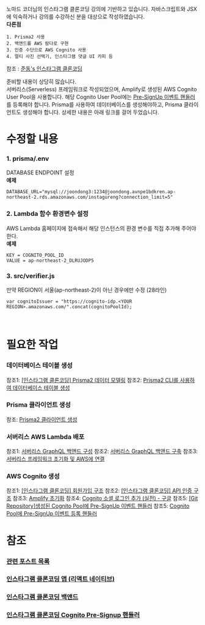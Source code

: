 노마드 코더님의 인스타그램 클론코딩 강의에 기반하고 있습니다.
자바스크립트와 JSX에 익숙하거나 강의를 수강하신 분을 대상으로 작성하였습니다.  
**다른점**
```
1. Prisma2 사용
2. 백앤드를 AWS 람다로 구현
3. 인증 수단으로 AWS Cognito 사용
4. 멀티 사진 선택기, 인스타그램 댓글 UI 카피 등
```
참조 : [준동's 인스타그램 클론코딩 ](https://joondong.tistory.com/92)  
  
  
준비할 내용이 상당히 많습니다.  
서버리스(Serverless) 프레임워크로 작성되었으며, Amplify로 생성된 AWS Cognito User Pool을 사용합니다. 해당 Cognito User Pool에는 [Pre-SignUp 이벤트 핸들러](https://github.com/JoonDong2/instagureng-cognito-presignup)를 등록해야 합니다. 
Prisma를 사용하여 데이터베이스를 생성해야하고, Prisma 클라이언트도 생성해야 합니다.
상세한 내용은 아래 링크를 걸어 두었습니다.
# 수정할 내용
### 1. prisma/.env
DATABASE ENDPOINT 설정  
**예제**
```
DATABASE_URL="mysql://joondong3:1234@joondong.avnpe1bdkren.ap-northeast-2.rds.amazonaws.com/instagureng?connection_limit=5"
```
### 2. Lambda 함수 환경변수 설정
AWS Lambda 홈페이지에 접속해서 해당 인스턴스의 환경 변수를 직접 추가해 주어야 한다.  
**예제**
```
KEY = COGNITO_POOL_ID
VALUE = ap-northeast-2_DLRUJODP5
```
### 3. src/verifier.js
만약 REGION이 서울(ap-northeast-2)이 아닌 경우에만 수정 (28라인)
```
var cognitoIssuer = "https://cognito-idp.<YOUR REGION>.amazonaws.com/".concat(cognitoPoolId);
```
&nbsp;
# 필요한 작업
### 데이터베이스 테이블 생성
참조1: [[인스타그램 클론코딩] Prisma2 데이터 모델링](https://joondong.tistory.com/146)
참조2: [Prisma2 CLI를 사용하여 데이터베이스 테이블 생성](https://joondong.tistory.com/147)
### Prisma 클라이언트 생성
참조: [Prisma2 클라이언트 생성](https://joondong.tistory.com/148)
### 서버리스 AWS Lambda 배포
참조1: [서버리스 GraphQL 백앤드 구성](https://joondong.tistory.com/133)
참조2: [서버리스 GraphQL 백앤드 구축](https://joondong.tistory.com/136)
참조3: [서버리스 프레임워크 초기화 및 AWS에 연결](https://joondong.tistory.com/106)
### AWS Cognito 생성
참조1: [[인스타그램 클론코딩] 회원가입 구조](https://joondong.tistory.com/95)
참조2: [[인스타그램 클론코딩] API 인증 구조](https://joondong.tistory.com/96)
참조3: [Amplify 초기화](https://joondong.tistory.com/99)
참조4: [Cognito 소셜 로그인 추가 (실전) - 구글](https://joondong.tistory.com/101)
참조5: [[Git Repository]생성된 Cognito Pool에 Pre-SignUp 이벤트 핸들러](https://github.com/JoonDong2/instagureng-cognito-presignup)
참조5: [Cognito Pool에 Pre-SignUp 이벤트 등록 핸들러](https://joondong.tistory.com/102)
&nbsp;
# 참조
### [관련 포스트 목록](https://joondong.tistory.com/151)
### [인스타그램 클론코딩 앱 (리액트 네이티브)](https://github.com/JoonDong2/instagureng-app)
### [인스타그램 클론코딩 백앤드](https://github.com/JoonDong2/instagureng-backend)
### [인스타그램 클론코딩 Cognito Pre-Signup 핸들러](https://github.com/JoonDong2/instagureng-cognito-presignup)